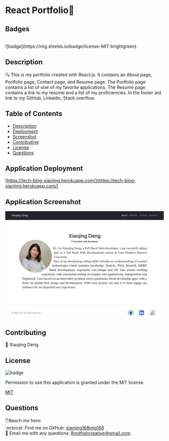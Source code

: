 <h1>React Portfolio👋</h1>

## Badges
<br>
![badge](https://img.shields.io/badge/license-MIT-brightgreen)


## Description
🔍 This is my portfolio created with React.js. It contains an About page, Portfolio page, Contact page, and Resume page. The Portfolio page contains a list of sixe of my favorite applications. The Resume page contains a link to my resume and a list of my proficiencies. In the footer ard link to my GitHub, Linkedin, Stack overflow.

## Table of Contents
- [Description](#description)
- [Deployment](#application-deployment)
- [Screenshot](#application-screenshot)
- [Contributing](#contributing)
- [License](#license)
- [Questions](#questions)

## Application Deployment
[https://tech-blog-xiaojing.herokuapp.com/](https://tech-blog-xiaojing.herokuapp.com/)

## Application Screenshot

![screenshot](./src/images/about-me.png)




## Contributing
👥 Xiaojing Deng


## License

![badge](https://img.shields.io/badge/license-MIT-brightgreen)</br>
<p>Permission to use this application is granted under the MIT license.</p>
 
[MIT](https://choosealicense.com/licenses/mit)


## Questions
✋Reach me here:<br/>
:octocat: Find me on GitHub: [xiaojing168jmg168](https://github.com/xiaojing168jmg168)<br/>
📩 Email me with any questions: 8redfishcreative@gmail.com



